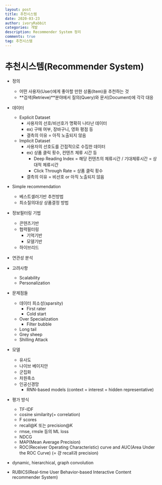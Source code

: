 ```yaml
---
layout: post
title: 추천시스템
date: 2020-03-23
author: ivoryRabbit
categories: 개발
description: Recommender System 정리
comments: true
tag: 추천시스템
---
```


# 추천시스템(Recommender System)

- 정의
  - 어떤 사용자(User)에게 좋아할 만한 상품(Item)을 추천하는 것
  - **검색(Retrieve)**분야에서 질의(Query)와 문서(Document)에 각각 대응

- 데이터
  - Explicit Dataset
    - 사용자의 선호/비선호가 명확히 나타난 데이터
    - ex) 구매 여부, 장바구니, 영화 평점 등
    - 결측의 이유 = 아직 노출되지 않음
  - Implicit Dataset
    - 사용자의 선호도를 간접적으로 수집한 데이터
    - ex) 상품 클릭 횟수, 컨텐츠 체류 시간 등
      - Deep Reading Index = 해당 컨텐츠의 체류시간 / 기대체류시간 = 상대적 체류시간
      - Click Through Rate = 상품 클릭 횟수
    - 결측의 이유 = 비선호 or 아직 노출되지 않음
 
- Simple recommendation
  - 베스트셀러기반 추천방법
  - 최소질의대상 상품결정 방법
  
- 정보필터링 기법
  - 콘텐츠기반
  - 협력필터링
    - 기억기반
    - 모델기반
  - 하이브리드

- 연관성 분석
  
- 고려사항
  - Scalability
  - Personalization

- 문제점들
  - 데이터 희소성(sparsity)
    - First rater
    - Cold start
  - Over Specialization
    - Filter bubble
  - Long tail
  - Grey sheep
  - Shilling Attack
 
- 모델
  - 유사도
  - 나이브 베이지안
  - 군집화
  - 차원축소
  - 인공신경망
    - RNN-based models (context = interest = hidden representative)
  
- 평가 방식
  - TF-IDF
  - cosine similarity(= correlation)
  - F scores
  - recall@K 또는 precision@K
  - rmse, rmsle 등의 ML loss
  - NDCG
  - MAP(Mean Average Precision)
  - ROC(Receiver Operating Characteristic) curve and AUC(Area Under the ROC Curve) (= 걍 recall과 precision)
  
- dynamic, hierarchical, graph convolution
- RUBICS(Real-time User Behavior-based Interactive Content recommender System)

